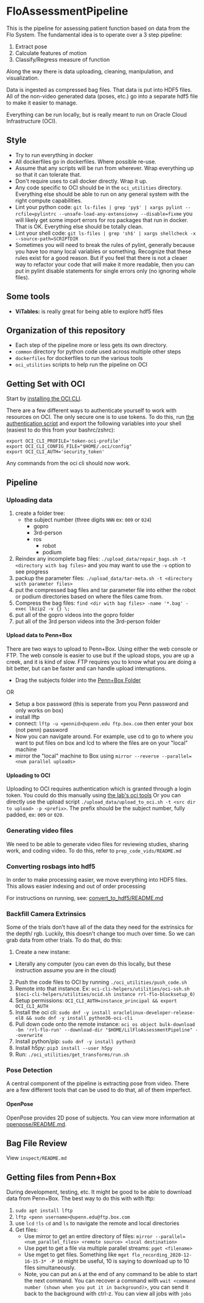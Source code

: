 # FloAssessmentPipeline

This is the pipeline for assessing patient function based on data from the Flo System.
The fundamental idea is to operate over a 3 step pipeline:

1.  Extract pose
2.  Calculate features of motion
3.  Classify/Regress measure of function

Along the way there is data uploading, cleaning, manipulation, and visualization.

Data is ingested as compressed bag files. That data is put into HDF5 files.
All of the non-video generated data (poses, etc.) go into a separate hdf5 file
to make it easier to manage.

Everything can be run locally, but is really meant to run on Oracle Cloud Infrastructure (OCI).

## Style

*   Try to run everything in docker
*   All dockerfiles go in dockerfiles. Where possible re-use.
*   Assume that any scripts will be run from wherever. Wrap
    everything up so that it can tolerate that.
*   Don't require uses to call docker directly. Wrap it up.
*   Any code specific to OCI should be in the `oci_utilities`
    directory. Everything else should be able to run on any
    general system with the right compute capabilities.
*   Lint your python code:
    `git ls-files | grep 'py$' | xargs pylint --rcfile=pylintrc --unsafe-load-any-extension=y --disable=fixme`
    you will likely get some import errors for ros packages that
    run in docker. That is OK. Everything else should be totally
    clean.
*   Lint your shell code:
    `git ls-files | grep 'sh$' | xargs shellcheck -x --source-path=SCRIPTDIR`
*   Sometimes you will need to break the rules of pylint,
    generally because you have too many local variables or
    something. Recognize that these rules exist for a good
    reason. But if you feel that there is not a cleaer way
    to refactor your code that will make it more readable,
    then you can put in pylint disable statements for
    single errors only (no ignoring whole files).

## Some tools

*   **ViTables:** is really great for being able to explore hdf5 files

## Organization of this repository

*   Each step of the pipeline more or less gets its own directory.
*   `common` directory for python code used across multiple other steps
*   `dockerfiles` for dockerfiles to run the various tools
*   `oci_utilities` scripts to help run the pipeline on OCI

## Getting Set with OCI

Start by [installing the OCI CLI](https://docs.oracle.com/en-us/iaas/Content/API/SDKDocs/cliinstall.htm).

There are a few different ways to authenticate yourself to work with
resources on OCI. The only secure one is to use tokens. To do this,
run [the authentication script](https://github.com/Rehab-Robotics-Lab/oci-cli-helpers/blob/main/auth/token-alive.sh)
and export the following variables into your shell (easiest to do this
from your bashrc/zshrc):

```{bash}
export OCI_CLI_PROFILE='token-oci-profile'
export OCI_CLI_CONFIG_FILE="$HOME/.oci/config"
export OCI_CLI_AUTH='security_token'
```

Any commands from the oci cli should now work.

## Pipeline

### Uploading data

1.  create a folder tree:
    *   the subject number (three digits `NNN` ex: `009` or `024`)
        *   gopro
        *   3rd-person
        *   ros
            *   robot
            *   podium
2.  Reindex any incomplete bag files: `./upload_data/repair_bags.sh -t <directory with bag files>`
    and you may want to use the `-v` option to see progress
3.  packup the parameter files: `./upload_data/tar-meta.sh -t <directory with parameter files>`
4.  put the compressed bag files and tar parameter file into either the robot or podium directories
    based on where the files came from.
5.  Compress the bag files: `find <dir with bag files> -name '*.bag' -exec lbzip2 -v {} \;`
6.  put all of the gopro videos into the gopro folder
7.  put all of the 3rd person videos into the 3rd-person folder

#### Upload data to Penn+Box

There are two ways to upload to Penn+Box. Using either the web console or FTP.
The web console is easier to use but if the upload stops, you are up a creek, and it is kind of slow.
FTP requires you to know what you are doing a bit better, but can be faster and can handle upload
interuptions.

*   Drag the subjects folder into the [Penn+Box Folder](https://upenn.app.box.com/folder/126576235920)

OR

*   Setup a box password (this is seperate from you Penn password and only works on box)
*   install lftp
*   connect: `lftp -u <pennid>@upenn.edu ftp.box.com` then enter your box (not penn) password
*   Now you can navigate around. For example, use cd to go to where you want to put files
    on box and lcd to where the files are on your "local" machine
*   mirror the "local" machine to Box using `mirror --reverse --parallel=<num parallel uploads>`

#### Uploading to OCI

Uploading to OCI requires authentication which is granted through a login token.
You could do this manually using [the lab's oci tools](https://github.com/Rehab-Robotics-Lab/oci-cli-helpers/tree/main/auth)
Or you can directly use the upload script `./upload_data/upload_to_oci.sh -t <src dir to upload> -p <prefix>`.
The prefix should be the subject number, fully padded, ex: `009` or `020`.

### Generating video files

We need to be able to generate video files for reviewing studies, sharing work, and coding video.
To do this, refer to `prep_code_vids/README.md`

### Converting rosbags into hdf5

In order to make processing easier, we move everything into HDF5 files.
This allows easier indexing and out of order processing

For instructions on running, see: [convert_to_hdf5/README.md](convert_to_hdf5/README.md)

### Backfill Camera Extrinsics

Some of the trials don't have all of the data they need for the extrinsics for the depth/
rgb. Luckily, this doesn't change too much over time. So we can grab data from other trials.
To do that, do this:

1.  Create a new instane:

*   Literally any computer (you can even do this locally, but these instruction assume you are in the cloud)

2.  Push the code files to OCI by running `./oci_utilities/push_code.sh`
3.  Remote into that instance. Ex:
    `oci-cli-helpers/utilities/oci-ssh.sh $(oci-cli-helpers/utilities/ocid.sh instance rrl-flo-blocksetup_0)`
4.  Setup permissions: `OCI_CLI_AUTH=instance_principal && export OCI_CLI_AUTH`
5.  Install the oci cli: `sudo dnf -y install oraclelinux-developer-release-el8 && sudo dnf -y install python36-oci-cli`
6.  Pull down code onto the remote instance:
    `oci os object bulk-download -bn 'rrl-flo-run' --download-dir "$HOME/LilFloAssessmentPipeline" --overwrite`
7.  Install python/pip: `sudo dnf -y install python3`
8.  Install h5py: `pip3 install --user h5py`
9.  Run: `./oci_utilities/get_transforms/run.sh`

### Pose Detection

A central component of the pipeline is extracting pose from video.
There are a few different tools that can be used to do that, all of them
imperfect.

#### OpenPose

OpenPose provides 2D pose of subjects. You can view more information at [openpose/README.md](openpose/README.md).

## Bag File Review

View `inspect/README.md`

## Getting files from Penn+Box

During development, testing, etc. It might be good to be able to download data from Penn+Box. The best way to do this with with lftp:

1.  `sudo apt install lftp`
2.  `lftp <penn username>@upenn.edu@ftp.box.com`
3.  use `lcd` `!ls` `cd` and `ls` to navigate the remote and local directories
4.  Get files:
    *   Use mirror to get an entire directory of files: `mirror --parallel=<num_parallel_files> <remote source> <local destination>`
    *   Use pget to get a file via multiple parallel streams: `pget <filename>`
    *   Use mget to get files. Something like `mget flo_recording_2020-12-16-15-3* -P 10` might be useful, 10 is saying to download up to 10 files simultaneously.
    *   Note, you can put an `&` at the end of any command to be able to start the next command. You can recover a command with `wait <command number (shown when you put it in background)>`, you can send it back to the background with ctrl-z. You can view all jobs with `jobs`
